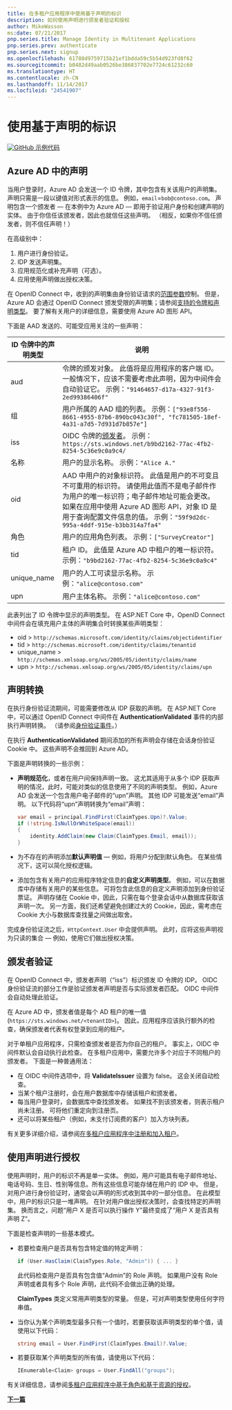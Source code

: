 ```yaml
---
title: 在多租户应用程序中使用基于声明的标识
description: 如何使用声明进行颁发者验证和授权
author: MikeWasson
ms:date: 07/21/2017
pnp.series.title: Manage Identity in Multitenant Applications
pnp.series.prev: authenticate
pnp.series.next: signup
ms.openlocfilehash: 61788d9759715b21ef1bdda59c5b54d923fd8f62
ms.sourcegitcommit: b0482d49aab0526be386837702e7724c61232c60
ms.translationtype: HT
ms.contentlocale: zh-CN
ms.lasthandoff: 11/14/2017
ms.locfileid: "24541907"
---
```

# <a name="work-with-claims-based-identities"></a>使用基于声明的标识

[![GitHub](../_images/github.png) 示例代码][sample application]

## <a name="claims-in-azure-ad"></a>Azure AD 中的声明
当用户登录时，Azure AD 会发送一个 ID 令牌，其中包含有关该用户的声明集。 声明只需是一段以键值对形式表示的信息。 例如，`email`=`bob@contoso.com`。  声明包含一个颁发者 &mdash; 在本例中为 Azure AD &mdash; 即用于验证用户身份和创建声明的实体。 由于你信任该颁发者，因此也就信任这些声明。 （相反，如果你不信任颁发者，则不信任声明！）

在高级别中：

1. 用户进行身份验证。
2. IDP 发送声明集。
3. 应用规范化或补充声明（可选）。
4. 应用使用声明做出授权决策。

在 OpenID Connect 中，收到的声明集由身份验证请求的[范围参数]控制。 但是，Azure AD 会通过 OpenID Connect 颁发受限的声明集；请参阅[支持的令牌和声明类型]。 要了解有关用户的详细信息，需要使用 Azure AD 图形 API。

下面是 AAD 发送的、可能受应用关注的一些声明：

| ID 令牌中的声明类型 | 说明 |
| --- | --- |
| aud |令牌的颁发对象。 此值将是应用程序的客户端 ID。 一般情况下，应该不需要考虑此声明，因为中间件会自动验证它。 示例：`"91464657-d17a-4327-91f3-2ed99386406f"` |
| 组 |用户所属的 AAD 组的列表。 示例：`["93e8f556-8661-4955-87b6-890bc043c30f", "fc781505-18ef-4a31-a7d5-7d931d7b857e"]` |
| iss |OIDC 令牌的[颁发者]。 示例：`https://sts.windows.net/b9bd2162-77ac-4fb2-8254-5c36e9c0a9c4/` |
| 名称 |用户的显示名称。 示例：`"Alice A."` |
| oid |AAD 中用户的对象标识符。 此值是用户的不可变且不可重用的标识符。 请使用此值而不是电子邮件作为用户的唯一标识符；电子邮件地址可能会更改。 如果在应用中使用 Azure AD 图形 API，对象 ID 是用于查询配置文件信息的值。 示例：`"59f9d2dc-995a-4ddf-915e-b3bb314a7fa4"` |
| 角色 |用户的应用角色列表。    示例：`["SurveyCreator"]` |
| tid |租户 ID。 此值是 Azure AD 中租户的唯一标识符。 示例：`"b9bd2162-77ac-4fb2-8254-5c36e9c0a9c4"` |
| unique_name |用户的人工可读显示名称。 示例：`"alice@contoso.com"` |
| upn |用户主体名称。 示例：`"alice@contoso.com"` |

此表列出了 ID 令牌中显示的声明类型。 在 ASP.NET Core 中，OpenID Connect 中间件会在填充用户主体的声明集合时转换某些声明类型：

* oid > `http://schemas.microsoft.com/identity/claims/objectidentifier`
* tid > `http://schemas.microsoft.com/identity/claims/tenantid`
* unique_name > `http://schemas.xmlsoap.org/ws/2005/05/identity/claims/name`
* upn > `http://schemas.xmlsoap.org/ws/2005/05/identity/claims/upn`

## <a name="claims-transformations"></a>声明转换
在执行身份验证流期间，可能需要修改从 IDP 获取的声明。 在 ASP.NET Core 中，可以通过 OpenID Connect 中间件在 **AuthenticationValidated** 事件的内部执行声明转换。 （请参阅[身份验证事件]。）

在执行 **AuthenticationValidated** 期间添加的所有声明会存储在会话身份验证 Cookie 中。 这些声明不会推回到 Azure AD。

下面是声明转换的一些示例：

* **声明规范化**，或者在用户间保持声明一致。 这尤其适用于从多个 IDP 获取声明的情况，此时，可能对类似的信息使用了不同的声明类型。
  例如，Azure AD 会发送一个包含用户电子邮件的“upn”声明。 其他 IDP 可能发送“email”声明。 以下代码将“upn”声明转换为“email”声明：
  
  ```csharp
  var email = principal.FindFirst(ClaimTypes.Upn)?.Value;
  if (!string.IsNullOrWhiteSpace(email))
  {
      identity.AddClaim(new Claim(ClaimTypes.Email, email));
  }
  ```
* 为不存在的声明添加**默认声明值** &mdash; 例如，将用户分配到默认角色。 在某些情况下，这可以简化授权逻辑。
* 添加包含有关用户的应用程序特定信息的**自定义声明类型**。 例如，可以在数据库中存储有关用户的某些信息。 可将包含此信息的自定义声明添加到身份验证票证。 声明存储在 Cookie 中，因此，只需在每个登录会话中从数据库获取该声明一次。 另一方面，我们还希望避免创建过大的 Cookie，因此，需考虑在 Cookie 大小与数据库查找量之间做出取舍。   

完成身份验证流之后，`HttpContext.User` 中会提供声明。 此时，应将这些声明视为只读的集合 &mdash; 例如，使用它们做出授权决策。

## <a name="issuer-validation"></a>颁发者验证
在 OpenID Connect 中，颁发者声明（“iss”）标识颁发 ID 令牌的 IDP。 OIDC 身份验证流的部分工作是验证颁发者声明是否与实际颁发者匹配。 OIDC 中间件会自动处理此验证。

在 Azure AD 中，颁发者值是每个 AD 租户的唯一值 (`https://sts.windows.net/<tenantID>`)。 因此，应用程序应该执行额外的检查，确保颁发者代表有权登录到应用的租户。

对于单租户应用程序，只需检查颁发者是否为你自己的租户。 事实上，OIDC 中间件默认会自动执行此检查。 在多租户应用中，需要允许多个对应于不同租户的颁发者。 下面是一种普通用法：

* 在 OIDC 中间件选项中，将 **ValidateIssuer** 设置为 false。 这会关闭自动检查。
* 当某个租户注册时，会在用户数据库中存储该租户和颁发者。
* 每当用户登录时，会数据库中查找颁发者。 如果找不到该颁发者，则表示租户尚未注册。 可将他们重定向到注册页。
* 还可以将某些租户（例如，未支付订阅费的客户）加入方块列表。

有关更多详细介绍，请参阅[在多租户应用程序中注册和加入租户][signup]。

## <a name="using-claims-for-authorization"></a>使用声明进行授权
使用声明时，用户的标识不再是单一实体。 例如，用户可能具有电子邮件地址、电话号码、生日、性别等信息。所有这些信息可能存储在用户的 IDP 中。 但是，对用户进行身份验证时，通常会以声明的形式收到其中的一部分信息。 在此模型中，用户的标识只是一堆声明。 在针对用户做出授权决策时，会查找特定的声明集。 换而言之，问题“用户 X 是否可以执行操作 Y”最终变成了“用户 X 是否具有声明 Z”。

下面是检查声明的一些基本模式。

* 若要检查用户是否具有包含特定值的特定声明：
  
   ```csharp
   if (User.HasClaim(ClaimTypes.Role, "Admin")) { ... }
   ```
   此代码检查用户是否具有包含值“Admin”的 Role 声明。 如果用户没有 Role 声明或者具有多个 Role 声明，此代码不会做出正确的处理。
  
   **ClaimTypes** 类定义常用声明类型的常量。 但是，可对声明类型使用任何字符串值。
* 当你认为某个声明类型最多只有一个值时，若要获取该声明类型的单个值，请使用以下代码：
  
  ```csharp
  string email = User.FindFirst(ClaimTypes.Email)?.Value;
  ```
* 若要获取某个声明类型的所有值，请使用以下代码：
  
  ```csharp
  IEnumerable<Claim> groups = User.FindAll("groups");
  ```

有关详细信息，请参阅[多租户应用程序中基于角色和基于资源的授权][authorization]。

[**下一篇**][signup]


<!-- Links -->

[范围参数]: http://nat.sakimura.org/2012/01/26/scopes-and-claims-in-openid-connect/
[支持的令牌和声明类型]: /azure/active-directory/active-directory-token-and-claims/
[颁发者]: http://openid.net/specs/openid-connect-core-1_0.html#IDToken
[身份验证事件]: authenticate.md#authentication-events
[signup]: signup.md
[Claims-Based Authorization]: /aspnet/core/security/authorization/claims
[sample application]: https://github.com/mspnp/multitenant-saas-guidance
[authorization]: authorize.md
